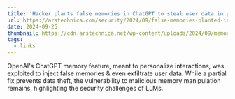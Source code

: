 ```yaml
---
title: 'Hacker plants false memories in ChatGPT to steal user data in perpetuity'
url: https://arstechnica.com/security/2024/09/false-memories-planted-in-chatgpt-give-hacker-persistent-exfiltration-channel/
date: 2024-09-25
thumbnail: https://cdn.arstechnica.net/wp-content/uploads/2024/09/memory-760x380.jpg
tags:
  - links
---
```


OpenAI's ChatGPT memory feature, meant to personalize interactions, was exploited to inject false memories & even exfiltrate user data. While a partial fix prevents data theft, the vulnerability to malicious memory manipulation remains, highlighting the security challenges of LLMs.

